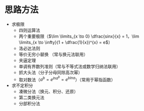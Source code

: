 # 思路方法

- 求极限
  - 四则运算法
  - 两个重要极限（$\lim \limits_{x \to 0} \dfrac{sinx}{x} = 1，\lim \limits_{x \to \infty}(1 + \dfrac{1}{x})^{x} = e$）
  - 洛必达法则
  - 等价无穷小替换 （常与换元法联用）
  - 夹逼定理
  - 单调有界数列准则（常与不等式法或数学归纳法联用）
  - 抓大头法（分子分母同除高次幂）
  - 取对数法（$a^{b} = e^{lna^{b}} = e^{blna}$）（常用于幂指函数）
- 求不定积分
  - 凑微分法（换元、积分、还原）
  - 第二类换元法
  - 分部积分法
